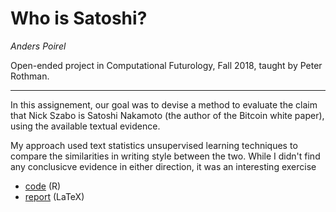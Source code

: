 # Who is Satoshi?
*Anders Poirel*

Open-ended project in Computational Futurology, Fall 2018, taught by Peter Rothman.

---

In this assignement, our goal was to devise a method to evaluate the claim that Nick Szabo is Satoshi Nakamoto (the author of the Bitcoin
white paper), using the available textual  evidence.

My approach used text statistics unsupervised learning techniques to compare the similarities in writing style between the two.
While I didn't find any conclusicve evidence in either direction, it was an interesting exercise

- [code](https://github.com/Jswig/Computational-Futurology/blob/master/Who_Is_Satoshi/textmining.R) (R)
- [report](https://github.com/Jswig/Computational-Futurology/blob/master/Who_Is_Satoshi/CRWN88_HW3.pdf) (LaTeX)
